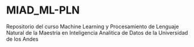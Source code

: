 # MIAD_ML-PLN
Repositorio del curso Machine Learning y Procesamiento de Lenguaje Natural de la Maestria en Inteligencia Analitica de Datos de la Universidad de los Andes
